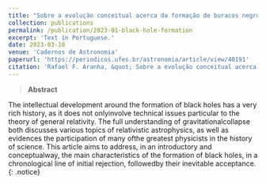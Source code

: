 ```yaml
---
title: "Sobre a evolução conceitual acerca da formação de buracos negros"
collection: publications
permalink: /publication/2023-01-black-hole-formation
excerpt: 'Text in Portuguese.'
date: 2023-03-10
venue: 'Cadernos de Astronomia'
paperurl: 'https://periodicos.ufes.br/astronomia/article/view/40191'
citation: 'Rafael F. Aranha, &quot; Sobre a evolução conceitual acerca da formação de buracos negros. &quot;, <i>Cadernos de Astronomia</i>, 35 (2023).'
---
```


> **Abstract**

The intellectual development around the formation of black holes has a very rich history, as it does not onlyinvolve technical issues particular to the theory of general relativity. The full understanding of gravitationalcollapse both discusses various topics of relativistic astrophysics, as well as evidences the participation of many ofthe greatest physicists in the history of science. This article aims to address, in an introductory and conceptualway, the main characteristics of the formation of black holes, in a chronological line of initial rejection, followedby their inevitable acceptance.
{: .notice}